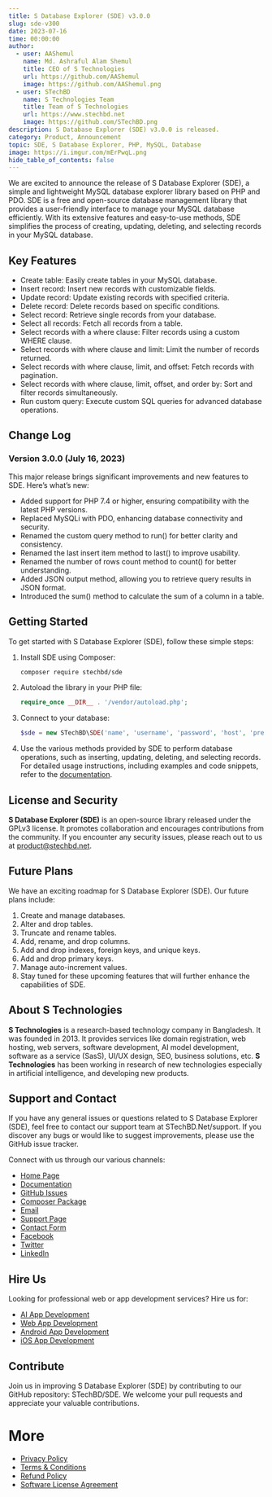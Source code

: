```yaml
---
title: S Database Explorer (SDE) v3.0.0
slug: sde-v300
date: 2023-07-16
time: 00:00:00
author:
  - user: AAShemul 
    name: Md. Ashraful Alam Shemul
    title: CEO of S Technologies
    url: https://github.com/AAShemul
    image: https://github.com/AAShemul.png
  - user: STechBD
    name: S Technologies Team
    title: Team of S Technologies
    url: https://www.stechbd.net
    image: https://github.com/STechBD.png
description: S Database Explorer (SDE) v3.0.0 is released.
category: Product, Announcement
topic: SDE, S Database Explorer, PHP, MySQL, Database
image: https://i.imgur.com/mErPwqL.png
hide_table_of_contents: false
---
```


We are excited to announce the release of S Database Explorer (SDE), a simple and lightweight MySQL database explorer library based on PHP and PDO. SDE is a free and open-source database management library that provides a user-friendly interface to manage your MySQL database efficiently. With its extensive features and easy-to-use methods, SDE simplifies the process of creating, updating, deleting, and selecting records in your MySQL database.

<!-- truncate -->

## Key Features

- Create table: Easily create tables in your MySQL database.
- Insert record: Insert new records with customizable fields.
- Update record: Update existing records with specified criteria.
- Delete record: Delete records based on specific conditions.
- Select record: Retrieve single records from your database.
- Select all records: Fetch all records from a table.
- Select records with a where clause: Filter records using a custom WHERE clause.
- Select records with where clause and limit: Limit the number of records returned.
- Select records with where clause, limit, and offset: Fetch records with pagination.
- Select records with where clause, limit, offset, and order by: Sort and filter records simultaneously.
- Run custom query: Execute custom SQL queries for advanced database operations.

## Change Log

### Version 3.0.0 (July 16, 2023)

This major release brings significant improvements and new features to SDE. Here’s what’s new:

- Added support for PHP 7.4 or higher, ensuring compatibility with the latest PHP versions.
- Replaced MySQLi with PDO, enhancing database connectivity and security.
- Renamed the custom query method to run() for better clarity and consistency.
- Renamed the last insert item method to last() to improve usability.
- Renamed the number of rows count method to count() for better understanding.
- Added JSON output method, allowing you to retrieve query results in JSON format.
- Introduced the sum() method to calculate the sum of a column in a table.

## Getting Started

To get started with S Database Explorer (SDE), follow these simple steps:

1. Install SDE using Composer:

	```bash
	composer require stechbd/sde
	```

2. Autoload the library in your PHP file:

	```php
	require_once __DIR__ . '/vendor/autoload.php';
	```

3. Connect to your database:

	```php
	$sde = new STechBD\SDE('name', 'username', 'password', 'host', 'prefix');
	```

4. Use the various methods provided by SDE to perform database operations, such as inserting, updating, deleting, and selecting records.
For detailed usage instructions, including examples and code snippets, refer to the [documentation](https://docs.stechbd.net/S-Database-Explorer/).

## License and Security

**S Database Explorer (SDE)** is an open-source library released under the GPLv3 license.
It promotes collaboration and encourages contributions from the community.
If you encounter any security issues, please reach out to us at [product@stechbd.net](mailto:product@stechbd.net).

## Future Plans

We have an exciting roadmap for S Database Explorer (SDE). Our future plans include:

1. Create and manage databases.
2. Alter and drop tables.
3. Truncate and rename tables.
4. Add, rename, and drop columns.
5. Add and drop indexes, foreign keys, and unique keys.
6. Add and drop primary keys.
7. Manage auto-increment values.
8. Stay tuned for these upcoming features that will further enhance the capabilities of SDE.

## About S Technologies

**S Technologies** is a research-based technology company in Bangladesh.
It was founded in 2013.
It provides services like domain registration, web hosting, web servers, software development, AI model development, software as a service (SasS), UI/UX design, SEO, business solutions, etc.
**S Technologies** has been working in research of new technologies especially in artificial intelligence, and developing new products.

## Support and Contact

If you have any general issues or questions related to S Database Explorer (SDE), feel free to contact our support team at STechBD.Net/support. If you discover any bugs or would like to suggest improvements, please use the GitHub issue tracker.

Connect with us through our various channels:

- [Home Page](https://www.stechbd.net/project/SDE/)
- [Documentation](https://docs.stechbd.net/SDE/)
- [GitHub Issues](https://github.com/STechBD/SDE/issues)
- [Composer Package](https://packagist.org/packages/stechbd/sde)
- [Email](mailto:product@stechbd.net)
- [Support Page](https://www.stechbd.net/support)
- [Contact Form](https://www.stechbd.net/contact)
- [Facebook](https://www.facebook.com/STechBD.Net)
- [Twitter](https://twitter.com/STechBD_Net)
- [LinkedIn](https://www.linkedin.com/company/STechBD)

## Hire Us

Looking for professional web or app development services? Hire us for:

- [AI App Development](https://www.stechbd.net/ai-development)
- [Web App Development](https://www.stechbd.net/web-development)
- [Android App Development](https://www.stechbd.net/android-app-development)
- [iOS App Development](https://www.stechbd.net/ios-app-development)

## Contribute

Join us in improving S Database Explorer (SDE) by contributing to our GitHub repository: STechBD/SDE. We welcome your pull requests and appreciate your valuable contributions.

# More

- [Privacy Policy](https://www.stechbd.net/privacy)
- [Terms & Conditions](https://www.stechbd.net/terms)
- [Refund Policy](https://www.stechbd.net/refund-policy)
- [Software License Agreement](https://www.stechbd.net/software-license-agreement)
